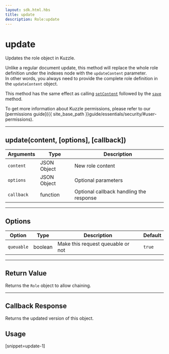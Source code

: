 ```yaml
---
layout: sdk.html.hbs
title: update
description: Role:update
---
```

  

# update
Updates the role object in Kuzzle.

<div class="alert alert-warning">
  <p>
    Unlike a regular document update, this method will replace the whole role definition under the indexes node with the <code>updateContent</code> parameter.<br>
    In other words, you always need to provide the complete role definition in the <code>updateContent</code> object.
  </p>
  <p>
    This method has the same effect as calling <a href="{{ site_base_path }}sdk-reference/role/set-content"><code>setContent</code></a> followed by the <a href="{{ site_base_path }}sdk-reference/role/save"><code>save</code></a> method.
  </p>
</div>

To get more information about Kuzzle permissions, please refer to our [permissions guide]({{ site_base_path }}guide/essentials/security/#user-permissions).

---

## update(content, [options], [callback])

| Arguments | Type | Description |
|---------------|---------|----------------------------------------|
| ``content`` | JSON Object | New role content |
| ``options`` | JSON Object | Optional parameters |
| ``callback`` | function | Optional callback handling the response |

---

## Options

| Option | Type | Description | Default |
|---------------|---------|----------------------------------------|---------|
| ``queuable`` | boolean | Make this request queuable or not  | ``true`` |

---

## Return Value

Returns the `Role` object to allow chaining.

---

## Callback Response

Returns the updated version of this object.

## Usage

[snippet=update-1]
